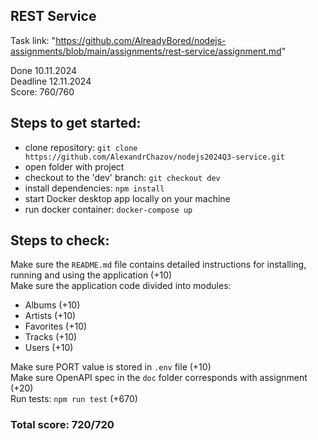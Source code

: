 ## REST Service

Task link: "https://github.com/AlreadyBored/nodejs-assignments/blob/main/assignments/rest-service/assignment.md"

Done 10.11.2024 \
Deadline 12.11.2024 \
Score: 760/760

## Steps to get started:
- clone repository: `git clone https://github.com/AlexandrChazov/nodejs2024Q3-service.git`
- open folder with project
- checkout to the 'dev' branch: `git checkout dev`
- install dependencies: `npm install`
- start Docker desktop app locally on your machine
- run docker container: `docker-compose up`

## Steps to check:
Make sure the `README.md` file contains detailed instructions for installing, running and using the application (+10) \
Make sure the application code divided into modules:

- Albums (+10)
- Artists (+10)
- Favorites (+10)
- Tracks (+10)
- Users (+10)

Make sure PORT value is stored in `.env` file (+10) \
Make sure OpenAPI spec in the `doc` folder corresponds with assignment (+20) \
Run tests: `npm run test` (+670)

### Total score: 720/720
